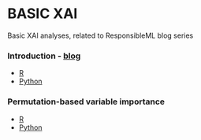 # BASIC XAI
Basic XAI analyses, related to ResponsibleML blog series

### Introduction - [blog](https://medium.com/responsibleml/basic-xai-with-dalex-part-1-introduction-e68f65fa2889)
- [R](https://github.com/kozaka93/basic_xai/tree/main/Introduction/R)
- [Python](https://github.com/kozaka93/basic_xai/tree/main/Introduction/Python)

### Permutation-based variable importance 
- [R](https://github.com/kozaka93/basic_xai/tree/main/Permutation-based%20variable%20importance/R)
- [Python](https://github.com/kozaka93/basic_xai/tree/main/Permutation-based%20variable%20importance/Python)

